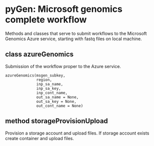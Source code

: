 # pyGen: Microsoft genomics complete workflow

Methods and classes that serve to submit workflows to the Microsoft Genomics Azure service, starting with fastq files on local machine.

## class azureGenomics

Submission of the workflow proper to the Azure service.

```
azureGenomics(msgen_subkey, 
              region, 
              inp_sa_name, 
              inp_sa_key, 
              inp_cont_name, 
              out_sa_name = None, 
              out_sa_key = None, 
              out_cont_name = None)
```

## method storageProvisionUpload

Provision a storage account and upload files. If storage account exists create container and upload files.
